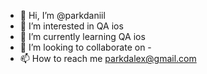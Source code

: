 - 👋 Hi, I’m @parkdaniil
- 👀 I’m interested in QA ios 
- 🌱 I’m currently learning QA ios 
- 💞️ I’m looking to collaborate on - 
- 📫 How to reach me parkdalex@gmail.com 

<!---
parkdaniil/parkdaniil is a ✨ special ✨ repository because its `README.md` (this file) appears on your GitHub profile.
You can click the Preview link to take a look at your changes.
--->
